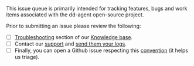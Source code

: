 This issue queue is primarily intended for tracking features, bugs and work items associated with
the dd-agent open-source project.

Prior to submitting an issue please review the following:

- [ ] [Troubleshooting](https://datadog.zendesk.com/hc/en-us/sections/200766955-Troubleshooting) section of our [Knowledge base](https://datadog.zendesk.com/hc/en-us).
- [ ] Contact our [support](http://docs.datadoghq.com/help/) and [send them your logs](https://github.com/DataDog/dd-agent/wiki/Send-logs-to-support).
- [ ] Finally, you can open a Github issue respecting this [convention](https://github.com/DataDog/dd-agent/blob/master/CONTRIBUTING.md#commits-titles) (it helps us triage).
